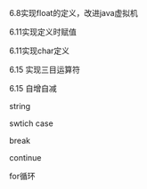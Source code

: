 6.8实现float的定义，改进java虚拟机

6.11实现定义时赋值

6.11实现char定义

6.15 实现三目运算符

6.15 自增自减

string

swtich case

break

continue

for循环

